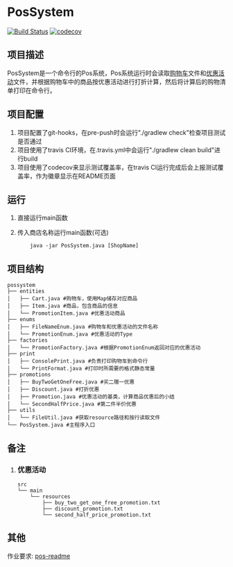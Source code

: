 # PosSystem

[![Build Status](https://travis-ci.com/liuyuhang997/PosSystem.svg?branch=master)](https://travis-ci.com/liuyuhang997/PosSystem)
[![codecov](https://codecov.io/gh/liuyuhang997/PosSystem/branch/master/graph/badge.svg)](https://codecov.io/gh/liuyuhang997/PosSystem)

## 项目描述

PosSystem是一个命令行的Pos系统，Pos系统运行时会读取[购物车]文件和[优惠活动]文件，并根据购物车中的商品按优惠活动进行打折计算，然后将计算后的购物清单打印在命令行。

## 项目配置

1. 项目配置了git-hooks，在pre-push时会运行"./gradlew check"检查项目测试是否通过
2. 项目使用了travis CI环境，在.travis.yml中会运行"./gradlew clean build"进行build
3. 项目使用了codecov来显示测试覆盖率，在travis CI运行完成后会上报测试覆盖率，作为徽章显示在README页面

## 运行

1. 直接运行main函数
2. 传入商店名称运行main函数(可选)

    ```shell
        java -jar PosSystem.java [ShopName]
    ```

## 项目结构

```text
possystem
├── entities
│   ├── Cart.java #购物车，使用Map储存对应商品
│   ├── Item.java #商品，包含商品的信息
│   └── PromotionItem.java #优惠活动商品
├── enums
│   ├── FileNameEnum.java #购物车和优惠活动的文件名称
│   └── PromotionEnum.java #优惠活动的Type
├── factories
│   └── PromotionFactory.java #根据PromotionEnum返回对应的优惠活动
├── print
│   ├── ConsolePrint.java #负责打印购物车到命令行
│   └── PrintFormat.java #打印时所需要的格式静态常量
├── promotions
│   ├── BuyTwoGetOneFree.java #买二赠一优惠
│   ├── Discount.java #打折优惠
│   ├── Promotion.java #优惠活动的基类，计算商品优惠后的小结
│   └── SecondHalfPrice.java #第二件半价优惠
├── utils
│   └── FileUtil.java #获取resource路径和按行读取文件
└── PosSystem.java #主程序入口
```

## 备注

1. ### 优惠活动

    ```text
    src
    └── main
        └── resources
            ├── buy_two_get_one_free_promotion.txt
            ├── discount_promotion.txt
            └── second_half_price_promotion.txt
    ```

## 其他

作业要求: [pos-readme]

[购物车]: src/main/resources/cart.txt
[优惠活动]: #优惠活动
[pos-readme]: pos-readme.md

